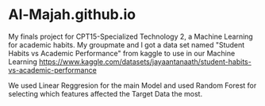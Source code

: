 # Al-Majah.github.io
My finals project for CPT15-Specialized Technology 2, a Machine Learning for academic habits.
My groupmate and I got a data set named "Student Habits vs Academic Performance" from kaggle to use in our Machine Learning
https://www.kaggle.com/datasets/jayaantanaath/student-habits-vs-academic-performance

We used Linear Reggresion for the main Model and used Random Forest for selecting which features affected the Target Data the most.
